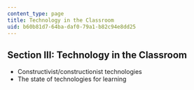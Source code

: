 ```yaml
---
content_type: page
title: Technology in the Classroom
uid: b60b81d7-64ba-daf0-79a1-b82c94e8dd25
---
```


Section III: Technology in the Classroom
----------------------------------------

*   Constructivist/constructionist technologies
*   The state of technologies for learning